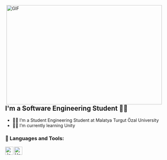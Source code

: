 <img align="right" alt="GIF" src="https://github.com/abhisheknaiidu/abhisheknaiidu/blob/master/code.gif?raw=true" width="500" height="320" />


## I'm a Software Engineering Student 👨‍🎓
- 👨‍💻 I’m a Student Engineering Student at Malatya Turgut Özal University
- 👨‍💻 I’m currently learning Unity

### 🔧 Languages and Tools:
[<img align="left" alt="Java" width="26px" src="https://upload.wikimedia.org/wikipedia/tr/thumb/2/2e/Java_Logo.svg/800px-Java_Logo.svg.png" />][Java]

[<img align="left" alt="Unity" width="26px" src="https://upload.wikimedia.org/wikipedia/commons/8/8a/Official_unity_logo.png" />][Unity]



<br />

[Java]: https://www.java.com/
[Unity]: https://unity.com/

